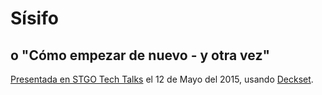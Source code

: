 # Sísifo 
## o "Cómo empezar de nuevo - y otra vez"

[Presentada en STGO Tech Talks](http://www.meetup.com/STGOTechTalks/events/221979527/) el 12 de Mayo del 2015, usando [Deckset](http://www.decksetapp.com).
